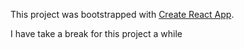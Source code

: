 This project was bootstrapped with [Create React App](https://github.com/facebook/create-react-app).

I have take a break for this project a while
